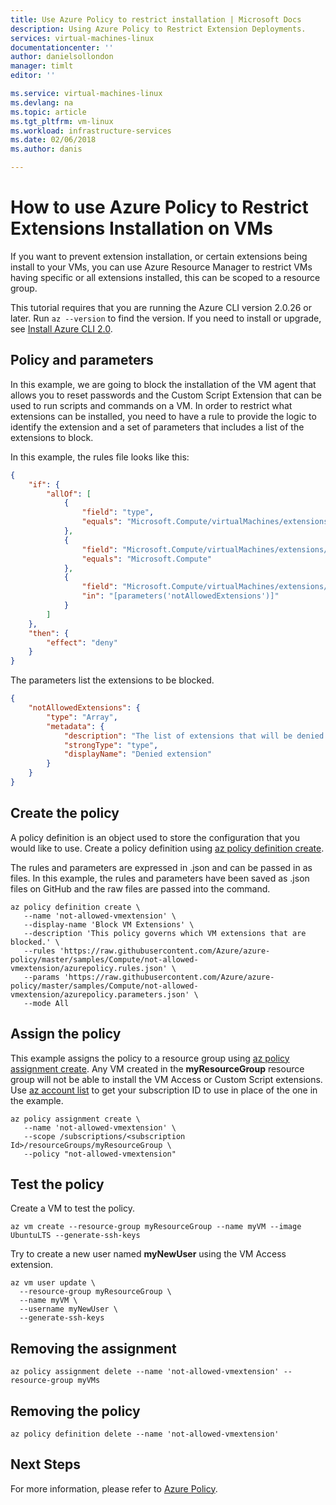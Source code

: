 ```yaml
---
title: Use Azure Policy to restrict installation | Microsoft Docs
description: Using Azure Policy to Restrict Extension Deployments.
services: virtual-machines-linux 
documentationcenter: ''
author: danielsollondon 
manager: timlt 
editor: ''

ms.service: virtual-machines-linux
ms.devlang: na
ms.topic: article
ms.tgt_pltfrm: vm-linux
ms.workload: infrastructure-services
ms.date: 02/06/2018
ms.author: danis

---
```


# How to use Azure Policy to Restrict Extensions Installation on VMs

If you want to prevent extension installation, or certain extensions being install to your VMs, you can use Azure Resource Manager to restrict VMs having specific or all extensions installed, this can be scoped to a resource group. 


This tutorial requires that you are running the Azure CLI version 2.0.26 or later. Run `az --version` to find the version. If you need to install or upgrade, see [Install Azure CLI 2.0]( /cli/azure/install-azure-cli). 

## Policy and parameters

In this example, we are going to block the installation of the VM agent that allows you to reset passwords and the Custom Script Extension that can be used to run scripts and commands on a VM. In order to restrict what extensions can be installed, you need to have a rule to provide the logic to identify the extension and a set of parameters that includes a list of the extensions to block.

In this example, the rules file looks like this:

```json
{
	"if": {
		"allOf": [
			{
				"field": "type",
				"equals": "Microsoft.Compute/virtualMachines/extensions"
			},
			{
				"field": "Microsoft.Compute/virtualMachines/extensions/publisher",
				"equals": "Microsoft.Compute"
			},
			{
				"field": "Microsoft.Compute/virtualMachines/extensions/type",
				"in": "[parameters('notAllowedExtensions')]"
			}
		]
	},
	"then": {
		"effect": "deny"
	}
}
```

The parameters list the extensions to be blocked.

```json
{
	"notAllowedExtensions": {
		"type": "Array",
		"metadata": {
			"description": "The list of extensions that will be denied. Example: BGInfo, CustomScriptExtension, JsonAADDomainExtension, VMAccessAgent.",
			"strongType": "type",
			"displayName": "Denied extension"
		}
	}
}
```


## Create the policy

A policy definition is an object used to store the configuration that you would like to use. Create a policy definition using [az policy definition create](/cli/azure/role/assignment?view=azure-cli-latest#az_role_assignment_create).

The rules and parameters are expressed in .json and can be passed in as files. In this example, the rules and parameters have been saved as .json files on GitHub and the raw files are passed into the command.

```azurecli-interactive
az policy definition create \
   --name 'not-allowed-vmextension' \
   --display-name 'Block VM Extensions' \
   --description 'This policy governs which VM extensions that are blocked.' \
   --rules 'https://raw.githubusercontent.com/Azure/azure-policy/master/samples/Compute/not-allowed-vmextension/azurepolicy.rules.json' \
   --params 'https://raw.githubusercontent.com/Azure/azure-policy/master/samples/Compute/not-allowed-vmextension/azurepolicy.parameters.json' \
   --mode All
```






## Assign the policy

This example assigns the policy to a resource group using [az policy assignment create](/cli/azure/policy/assignment?view=azure-cli-latest#az_policy_assignment_create). Any VM created in the **myResourceGroup** resource group will not be able to install the VM Access or Custom Script extensions. Use [az account list](/cli/azure/account?view=azure-cli-latest#az_account_list) to get your subscription ID to use in place of the one in the example.


```azurecli-interactive
az policy assignment create \
   --name 'not-allowed-vmextension' \
   --scope /subscriptions/<subscription Id>/resourceGroups/myResourceGroup \
   --policy "not-allowed-vmextension" 
```

## Test the policy

Create a VM to test the policy.

```azurecli-interactive
az vm create --resource-group myResourceGroup --name myVM --image UbuntuLTS --generate-ssh-keys
```

Try to create a new user named **myNewUser** using the VM Access extension.

```azurecli-interactive
az vm user update \
  --resource-group myResourceGroup \
  --name myVM \
  --username myNewUser \
  --generate-ssh-keys
```



## Removing the assignment
```azurecli-interactive
az policy assignment delete --name 'not-allowed-vmextension' --resource-group myVMs
```
## Removing the policy
```azurecli-interactive
az policy definition delete --name 'not-allowed-vmextension'
```


## Next Steps
For more information, please refer to [Azure Policy](../../azure-policy/azure-policy-introduction.md).
